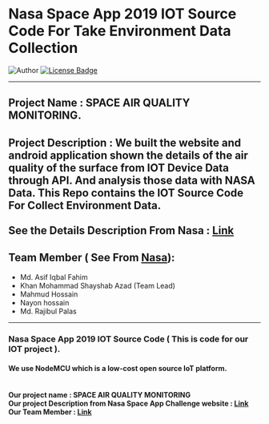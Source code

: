 # Nasa Space App 2019 IOT Source Code For Take Environment Data Collection
![Author](https://img.shields.io/badge/author-AIFahim-orange)
[![License Badge](https://img.shields.io/badge/license-GPL%203.0-blue)](https://github.com/AIFahim/Nasa-Space-App-2019-Website/blob/master/LICENSE)

<hr>

## Project Name : SPACE AIR QUALITY MONITORING. 
## Project Description : We built the website and android application shown the details of the air quality of the surface from  IOT Device Data through API. And analysis those data with NASA Data. This Repo contains the IOT Source Code For Collect Environment Data. <br><br> See the Details Description From Nasa : [Link](https://2019.spaceappschallenge.org/challenges/living-our-world/surface-air-quality-mission/teams/decoders-squad/project)  

## Team Member ( See From [Nasa](https://2019.spaceappschallenge.org/challenges/living-our-world/surface-air-quality-mission/teams/decoders-squad/members)): 
  - Md. Asif Iqbal Fahim
  - Khan Mohammad Shayshab Azad (Team Lead)
  - Mahmud Hossain
  - Nayon hossain
  - Md. Rajibul Palas
<hr>







### Nasa Space App 2019 IOT Source Code ( This is code for our IOT project ).
#### We use NodeMCU which is a low-cost open source IoT platform.
<br><b> Our project name <b> : <b> SPACE AIR QUALITY MONITORING <b> 
<br><b> Our project Description from  Nasa Space App Challenge website <b> : [Link](https://2019.spaceappschallenge.org/challenges/living-our-world/surface-air-quality-mission/teams/decoders-squad/project)
<br> <b>Our Team Member :<b> [Link](https://2019.spaceappschallenge.org/challenges/living-our-world/surface-air-quality-mission/teams/decoders-squad/members)
